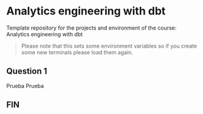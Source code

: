 # Analytics engineering with dbt

Template repository for the projects and environment of the course: Analytics engineering with dbt

> Please note that this sets some environment variables so if you create some new terminals please load them again.

## Question 1

Prueba
Prueba



## FIN
